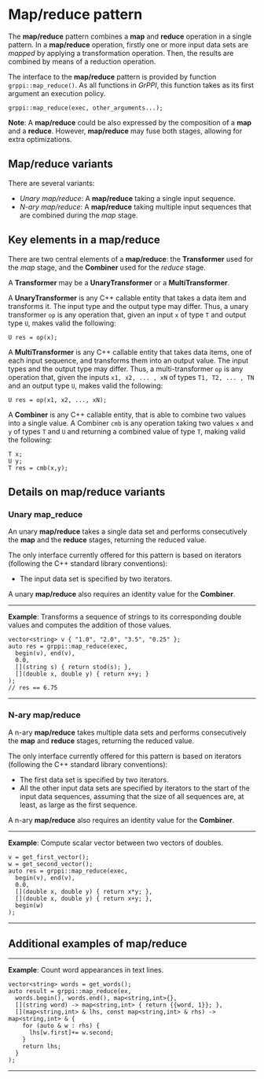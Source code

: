 # Map/reduce pattern

The **map/reduce** pattern combines a **map** and **reduce** operation in a
single pattern. In a **map/reduce** operation, firstly one or more input data
sets are *mapped* by applying a transformation operation. Then, the results are
combined by means of a reduction operation.

The interface to the **map/reduce** pattern is provided by function
`grppi::map_reduce()`. As all functions in *GrPPI*, this function takes as its
first argument an execution policy.

~~~{.cpp}
grppi::map_reduce(exec, other_arguments...);
~~~

**Note**: A **map/reduce** could be also expressed by the composition of a
**map** and a **reduce**. However, **map/reduce** may fuse both stages,
allowing for extra optimizations.

## Map/reduce variants

There are several variants:

* *Unary map/reduce*: A **map/reduce** taking a single input sequence.
* *N-ary map/reduce*: A **map/reduce** taking multiple input sequences that are
combined during the *map* stage.

## Key elements in a map/reduce

There are two central elements of a **map/reduce**: the **Transformer** used for
the *map* stage, and the **Combiner** used for the *reduce* stage.

A **Transformer** may be a **UnaryTransformer** or a **MultiTransformer**.

A **UnaryTransformer** is any C++ callable entity that takes a data item and
transforms it. The input type and the output type may differ. Thus, a unary
transformer `op` is any operation that, given an input `x` of type `T` and
output type `U`, makes valid the following:

~~~{.cpp}
U res = op(x);
~~~

A **MultiTransformer** is any C++ callable entity that takes data items, one of
each input sequence, and transforms them into an output value. The input types
and the output type may differ. Thus, a multi-transformer `op` is any operation
that, given the inputs `x1, x2, ... , xN` of types `T1, T2, ... , TN` and an output
type `U`, makes valid the following:

~~~{.cpp}
U res = op(x1, x2, ..., xN);
~~~

A **Combiner** is any C++ callable entity, that is able to combine two values
into a single value. A Combiner `cmb` is any operation taking two values `x` and
`y` of types `T` and `U` and returning a combined value of type `T`, making valid the
following:

~~~{.cpp}
T x;
U y;
T res = cmb(x,y);
~~~

## Details on map/reduce variants

### Unary map_reduce

An unary **map/reduce** takes a single data set and performs consecutively the
**map** and the **reduce** stages, returning the reduced value.

The only interface currently offered for this pattern is based on iterators
(following the C++ standard library conventions):

  * The input data set is specified by two iterators.

A unary **map/reduce** also requires an identity value for the **Combiner**.

---
**Example**: Transforms a sequence of strings to its corresponding double values
and computes the addition of those values.
~~~{.cpp}
vector<string> v { "1.0", "2.0", "3.5", "0.25" };
auto res = grppi::map_reduce(exec,
  begin(v), end(v),
  0.0,
  [](string s) { return stod(s); },
  [](double x, double y) { return x+y; }
);
// res == 6.75
~~~
---


### N-ary map/reduce

A n-ary **map/reduce** takes multiple data sets and performs consecutively the
**map** and **reduce** stages, returning the reduced value.

The only interface currently offered for this pattern is based on iterators
(following the C++ standard library conventions):

  * The first data set is specified by two iterators.
  * All the other input data sets are specified by iterators to the start of the
    input data sequences, assuming that the size of all sequences are, at least,
    as large as the first sequence.

A n-ary **map/reduce** also requires an identity value for the **Combiner**.

---
**Example**: Compute scalar vector between two vectors of doubles.
~~~{.cpp}
v = get_first_vector();
w = get_second_vector();
auto res = grppi::map_reduce(exec,
  begin(v), end(v),
  0.0,
  [](double x, double y) { return x*y; },
  [](double x, double y) { return x+y; },
  begin(w)
);
~~~
---


## Additional examples of **map/reduce**

---
**Example**: Count word appearances in text lines.
~~~{.cpp}
vector<string> words = get_words();
auto result = grppi::map_reduce(ex,
  words.begin(), words.end(), map<string,int>{},
  [](string word) -> map<string,int> { return {{word, 1}}; },
  [](map<string,int> & lhs, const map<string,int> & rhs) -> map<string,int> & {
    for (auto & w : rhs) {
      lhs[w.first]+= w.second;
    }
    return lhs;
  }
);
~~~
---

